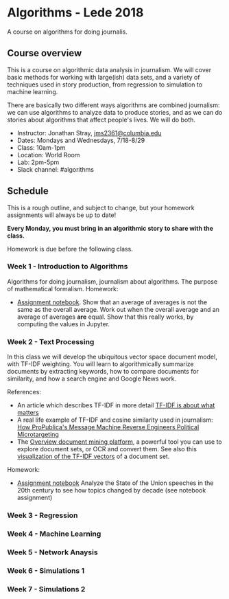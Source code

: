 # Algorithms - Lede 2018 
A course on algorithms for doing journalis.

## Course overview
This is a course on algorithmic data analysis in journalism. We will cover basic methods for working with large(ish) data sets, and a variety of techniques used in story production, from regression to simulation to machine learning.

There are basically two different ways algorithms are combined journalism: we can use algorithms to analyze data to produce stories, and as we can do stories about algorithms that affect people's lives. We will do both.

- Instructor: Jonathan Stray, jms2361@columbia.edu
- Dates: Mondays and Wednesdays, 7/18-8/29
- Class: 10am-1pm
- Location: World Room
- Lab: 2pm-5pm
- Slack channel: #algorithms

## Schedule 
This is a rough outline, and subject to change, but your homework assignments will always be up to date!

**Every Monday, you must bring in an algorithmic story to share with the class.**

Homework is due before the following class.


### Week 1 - Introduction to Algorithms
Algorithms for doing journalism, journalism about algorithms. The purpose of mathematical formalism. 
Homework:

- [Assignment notebook](https://github.com/jstray/lede-algorithms/blob/master/week-1/week-1-homework.ipynb). Show that an average of averages is not the same as the overall average. Work out when the overall average and an average of averages **are** equal. Show that this really works, by computing the values in Jupyter.


### Week 2 - Text Processing
In this class we will develop the ubiquitous vector space document model, with TF-IDF weighting. You will learn to algorithmically summarize documents by extracting keywords, how to compare documents for similarity, and how a search engine and Google News work.

References:
- An article which describes TF-IDF in more detail [TF-IDF is about what matters](https://planspace.org/20150524-tfidf_is_about_what_matters/)
- A real life example of TF-IDF and cosine similarity used in journalism: [How ProPublica's Message Machine Reverse Engineers Political Microtargeting](https://www.propublica.org/nerds/how-propublicas-message-machine-reverse-engineers-political-microtargeting)
- The [Overview document mining platform](overviewdocs.com), a powerful tool you can use to explore document sets, or OCR and convert them. See also this [visualization of the TF-IDF vectors](https://blog.overviewdocs.com/2012/03/16/video-document-mining-with-the-overview-prototype/) of a document set.

Homework:
- [Assignment notebook](https://github.com/jstray/lede-algorithms/blob/master/week-2-1/week-2-homework.ipynb) Analyze the State of the Union speeches in the 20th century to see how topics changed by decade (see notebook assignment)

### Week 3 - Regression

### Week 4 - Machine Learning

### Week 5 - Network Anaysis

### Week 6 - Simulations 1

### Week 7 - Simulations 2




